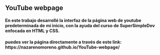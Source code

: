 <h2> YouTube webpage </h2>
<h4> En este trabajo desarrollé la interfaz de la página web de youtube predeterminada de mi inicio, con la ayuda del curso de SuperSimpleDev enfocada en HTML y CSS.</h4>
<h4> puedes ver la página directamente a través de este link: https://nazarenomoreno.github.io/YouTube-webpage/</h4>
